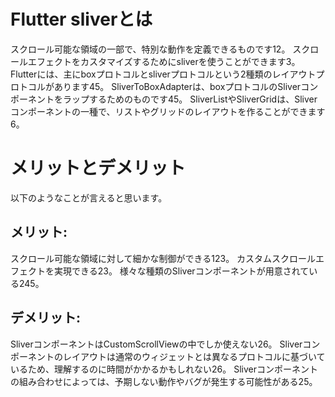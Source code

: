 # Flutter sliverとは
スクロール可能な領域の一部で、特別な動作を定義できるものです12。
スクロールエフェクトをカスタマイズするためにsliverを使うことができます3。
Flutterには、主にboxプロトコルとsliverプロトコルという2種類のレイアウトプロトコルがあります45。
SliverToBoxAdapterは、boxプロトコルのSliverコンポーネントをラップするためのものです45。
SliverListやSliverGridは、Sliverコンポーネントの一種で、リストやグリッドのレイアウトを作ることができます6。

# メリットとデメリット
以下のようなことが言えると思います。

## メリット:

スクロール可能な領域に対して細かな制御ができる123。
カスタムスクロールエフェクトを実現できる23。
様々な種類のSliverコンポーネントが用意されている245。

## デメリット:

SliverコンポーネントはCustomScrollViewの中でしか使えない26。
Sliverコンポーネントのレイアウトは通常のウィジェットとは異なるプロトコルに基づいているため、理解するのに時間がかかるかもしれない26。
Sliverコンポーネントの組み合わせによっては、予期しない動作やバグが発生する可能性がある25。

